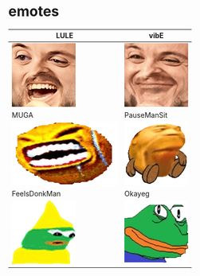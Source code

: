 # emotes
| LULE | vibE |
| --- | --- |
| ![](./emotes/LULE.gif) | ![](./emotes/vibE.gif) |
| MUGA | PauseManSit |
| ![](./emotes/MUGA.gif) | ![](./emotes/PauseManSit.gif) |
| FeelsDonkMan | Okayeg |
| ![](./emotes/FeelsDonkMan.gif) | ![](./emotes/Okayeg.gif) |
